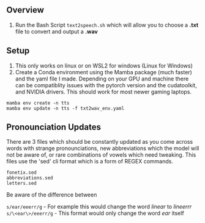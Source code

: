 ## Overview

1. Run the Bash Script `text2speech.sh` which will allow you to choose a **.txt** file to convert and output a **.wav**


## Setup

1. This only works on linux or on WSL2 for windows (Linux for Windows)
2. Create a Conda environment using the Mamba package (much faster) and the yaml file I made.  Depending on your GPU and machine there can be compatiblity issues with the pytorch version and the cudatoolkit, and NVIDIA drivers.  This should work for most newer gaming laptops. 

`mamba env create -n tts` <br>
`mamba env update -n tts -f txt2wav_env.yaml`


## Pronounciation Updates

There are 3 files which should be constantly updated as you come across words with strange pronounciations, new abbreviations which the model will not be aware of, or rare combinations of vowels which need tweaking.  This files use the 'sed' cli format which is a form of REGEX commands.

`fonetix.sed` <br>
`abbreviations.sed` <br>
`letters.sed` <br>

Be aware of the difference between 

`s/ear/eeerr/g` - For example this would change the word *linear* to *lineerrr* <br>
`s/\<ear\>/eeerr/g` - This format would only change the word *ear* itself


